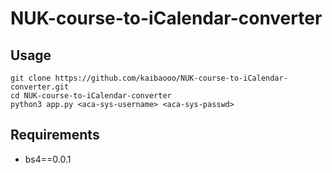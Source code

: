 # NUK-course-to-iCalendar-converter

## Usage
```
git clone https://github.com/kaibaooo/NUK-course-to-iCalendar-converter.git
cd NUK-course-to-iCalendar-converter
python3 app.py <aca-sys-username> <aca-sys-passwd>
```

## Requirements
* bs4==0.0.1
